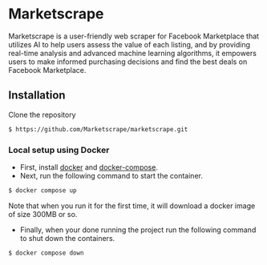 # Marketscrape
Marketscrape is a user-friendly web scraper for Facebook Marketplace that utilizes AI to help users assess the value of each listing, and by providing real-time analysis and advanced machine learning algorithms, it empowers users to make informed purchasing decisions and find the best deals on Facebook Marketplace.

## Installation
Clone the repository
```bash
$ https://github.com/Marketscrape/marketscrape.git
```

### Local setup using Docker
- First, install [docker](https://docs.docker.com/get-docker/) and [docker-compose](https://docs.docker.com/compose/install/).
- Next, run the following command to start the container. 

```bash
$ docker compose up
```

Note that when you run it for the first time, it will download a docker image of size 300MB or so.

- Finally, when your done running the project run the following command to shut down the containers.

```bash
$ docker compose down
```
